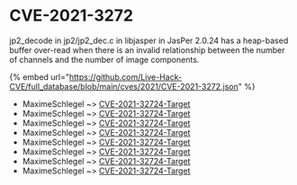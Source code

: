 # CVE-2021-3272

jp2_decode in jp2/jp2_dec.c in libjasper in JasPer 2.0.24 has a heap-based buffer over-read when there is an invalid relationship between the number of channels and the number of image components.

{% embed url="https://github.com/Live-Hack-CVE/full_database/blob/main/cves/2021/CVE-2021-3272.json" %}


* MaximeSchlegel ~> [CVE-2021-32724-Target](https://www.alice-snow.ru/2021/database/cve-2021-3272/cve-2021-32724-target-maximeschlegel)
* MaximeSchlegel ~> [CVE-2021-32724-Target](https://www.alice-snow.ru/2021/database/cve-2021-3272/cve-2021-32724-target-maximeschlegel)
* MaximeSchlegel ~> [CVE-2021-32724-Target](https://www.alice-snow.ru/2021/database/cve-2021-3272/cve-2021-32724-target-maximeschlegel)
* MaximeSchlegel ~> [CVE-2021-32724-Target](https://www.alice-snow.ru/2021/database/cve-2021-3272/cve-2021-32724-target-maximeschlegel)
* MaximeSchlegel ~> [CVE-2021-32724-Target](https://www.alice-snow.ru/2021/database/cve-2021-3272/cve-2021-32724-target-maximeschlegel)
* MaximeSchlegel ~> [CVE-2021-32724-Target](https://www.alice-snow.ru/2021/database/cve-2021-3272/cve-2021-32724-target-maximeschlegel)
* MaximeSchlegel ~> [CVE-2021-32724-Target](https://www.alice-snow.ru/2021/database/cve-2021-3272/cve-2021-32724-target-maximeschlegel)
* MaximeSchlegel ~> [CVE-2021-32724-Target](https://www.alice-snow.ru/2021/database/cve-2021-3272/cve-2021-32724-target-maximeschlegel)